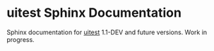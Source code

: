 uitest Sphinx Documentation
=============================

Sphinx documentation for [uitest](http://uitest.org/) 1.1-DEV and future
versions. Work in progress.
